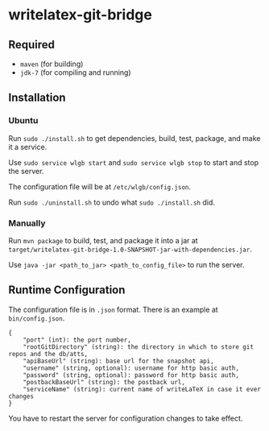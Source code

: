 writelatex-git-bridge
=====================

Required
--------
  * `maven` (for building)
  * `jdk-7` (for compiling and running)

Installation
------------
### Ubuntu ###
Run `sudo ./install.sh` to get dependencies, build, test, package, and make it a service.

Use `sudo service wlgb start` and `sudo service wlgb stop` to start and stop the server.

The configuration file will be at `/etc/wlgb/config.json`.

Run `sudo ./uninstall.sh` to undo what `sudo ./install.sh` did.
### Manually ###
Run `mvn package` to build, test, and package it into a jar at `target/writelatex-git-bridge-1.0-SNAPSHOT-jar-with-dependencies.jar`.

Use `java -jar <path_to_jar> <path_to_config_file>` to run the server.

Runtime Configuration
---------------------

The configuration file is in `.json` format. There is an example at `bin/config.json`.

    {
        "port" (int): the port number,
        "rootGitDirectory" (string): the directory in which to store git repos and the db/atts,
        "apiBaseUrl" (string): base url for the snapshot api,
        "username" (string, optional): username for http basic auth,
        "password" (string, optional): password for http basic auth,
        "postbackBaseUrl" (string): the postback url,
        "serviceName" (string): current name of writeLaTeX in case it ever changes
    }

You have to restart the server for configuration changes to take effect.
